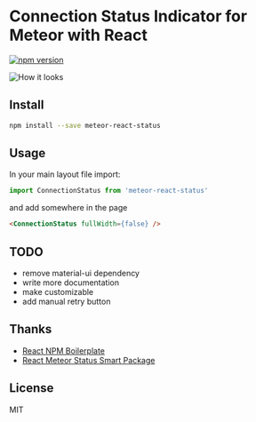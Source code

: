 # Connection Status Indicator for Meteor with React

[![npm version](https://badge.fury.io/js/meteor-react-status.svg)](https://badge.fury.io/js/meteor-react-status)

![How it looks](http://i.imgur.com/3W1cREh.gif)

## Install

```sh
npm install --save meteor-react-status
```

## Usage
In your main layout file import:
```js
import ConnectionStatus from 'meteor-react-status'
```

and add somewhere in the page
```html
<ConnectionStatus fullWidth={false} />
```

## TODO
- remove material-ui dependency
- write more documentation
- make customizable
- add manual retry button

## Thanks

- [React NPM Boilerplate](https://github.com/juliancwirko/react-npm-boilerplate)
- [React Meteor Status Smart Package](https://github.com/creatorkuang/react-meteor-status/)

## License

MIT
